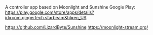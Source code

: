 A controller app based on Moonlight and Sunshine 
Google Play: https://play.google.com/store/apps/details?id=com.gingertech.starbeam&hl=en_US

https://github.com/LizardByte/Sunshine
https://moonlight-stream.org/
